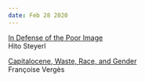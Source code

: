 ```yaml
---
date: Feb 28 2020 
---
```


[In Defense of the Poor Image](https://www.e-flux.com/journal/10/61362/in-defense-of-the-poor-image/)  
Hito Steyerl

[Capitalocene, Waste, Race, and Gender](https://www.e-flux.com/journal/100/269165/capitalocene-waste-race-and-gender/)  
Françoise Vergès
